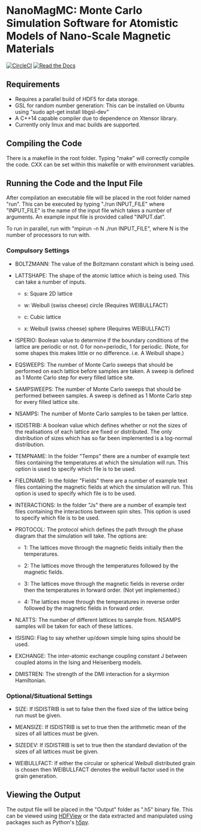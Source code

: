 # NanoMagMC: Monte Carlo Simulation Software for Atomistic Models of Nano-Scale Magnetic Materials

[![CircleCI](https://circleci.com/gh/waterswims/NanoMagMC/tree/master.svg?style=svg)](https://circleci.com/gh/waterswims/NanoMagMC/tree/master)
[![Read the Docs](https://img.shields.io/readthedocs/pip.svg)](http://jmwaters.me/NanoMagMC/)

## Requirements

* Requires a parallel build of HDF5 for data storage.
* GSL for random number generation: This can be installed on Ubuntu using "sudo apt-get install libgsl-dev"
* A C++14 capable compiler due to dependence on Xtensor library.
* Currently only linux and mac builds are supported.

## Compiling the Code

There is a makefile in the root folder. Typing "make" will correctly compile the code. CXX can be set within this makefile or with environment variables.

## Running the Code and the Input File

After compilation an executable file will be placed in the root folder named "run". This can be executed by typing "./run INPUT_FILE" where "INPUT_FILE" is the name of the input file which takes a number of arguments. An example input file is provided called "INPUT.dat".

To run in parallel, run with "mpirun -n N ./run INPUT_FILE", where N is the number of processors to run with.

### Compulsory Settings

* BOLTZMANN: The value of the Boltzmann constant which is being used.

* LATTSHAPE: The shape of the atomic lattice which is being used. This can take a number of inputs.

    * s: Square 2D lattice

    * w: Weibull (swiss cheese) circle (Requires WEIBULLFACT)

    * c: Cubic lattice

    * x: Weibull (swiss cheese) sphere (Requires WEIBULLFACT)

* ISPERIO: Boolean value to determine if the boundary conditions of the lattice are periodic or not. 0 for non=periodic, 1 for periodic. (Note, for some shapes this makes little or no difference. i.e. A Weibull shape.)

* EQSWEEPS: The number of Monte Carlo sweeps that should be performed on each lattice before samples are taken. A sweep is defined as 1 Monte Carlo step for every filled lattice site.

* SAMPSWEEPS: The number of Monte Carlo sweeps that should be performed between samples. A sweep is defined as 1 Monte Carlo step for every filled lattice site.

* NSAMPS: The number of Monte Carlo samples to be taken per lattice.

* ISDISTRIB: A boolean value which defines whether or not the sizes of the realisations of each lattice are fixed or distributed. The only distribution of sizes which has so far been implemented is a log-normal distribution.

* TEMPNAME: In the folder "Temps" there are a number of example text files containing the temperatures at which the simulation will run. This option is used to specify which file is to be used.

* FIELDNAME: In the folder "Fields" there are a number of example text files containing the magnetic fields at which the simulation will run. This option is used to specify which file is to be used.

* INTERACTIONS: In the folder "Js" there are a number of example text files containing the interactions between spin sites. This option is used to specify which file is to be used.

* PROTOCOL: The protocol which defines the path through the phase diagram that the simulation will take. The options are:

    * 1: The lattices move through the magnetic fields initially then the temperatures.

    * 2: The lattices move through the temperatures followed by the magnetic fields.

    * 3: The lattices move through the magnetic fields in reverse order then the temperatures in forward order. (Not yet implemented.)

    * 4: The lattices move through the temperatures in reverse order followed by the magnetic fields in forward order.

* NLATTS: The number of different lattices to sample from. NSAMPS samples will be taken for each of these lattices.

* ISISING: Flag to say whether up/down simple Ising spins should be used.

* EXCHANGE: The inter-atomic exchange coupling constant J between coupled atoms in the Ising and Heisenberg models.

* DMISTREN: The strength of the DMI interaction for a skyrmion Hamiltonian.

### Optional/Situational Settings

* SIZE: If ISDISTRIB is set to false then the fixed size of the lattice being run must be given.

* MEANSIZE: If ISDISTRIB is set to true then the arithmetic mean of the sizes of all lattices must be given.

* SIZEDEV: If ISDISTRIB is set to true then the standard deviation of the sizes of all lattices must be given.

* WEIBULLFACT: If either the circular or spherical Weibull distributed grain is chosen then WEIBULLFACT denotes the weibull factor used in the grain generation.

## Viewing the Output

The output file will be placed in the "Output" folder as ".h5" binary file. This can be viewed using [HDFView](https://support.hdfgroup.org/products/java/hdfview/) or the data extracted and manipulated using packages such as Python's [h5py](https://www.h5py.org).
